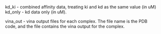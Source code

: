 kd_ki - combined affinity data, treating ki and kd as the same value (in uM)
kd_only - kd data only (in uM).

vina_out - vina output files for each complex.  The file name is the PDB code, and the file contains the vina output for the complex.
